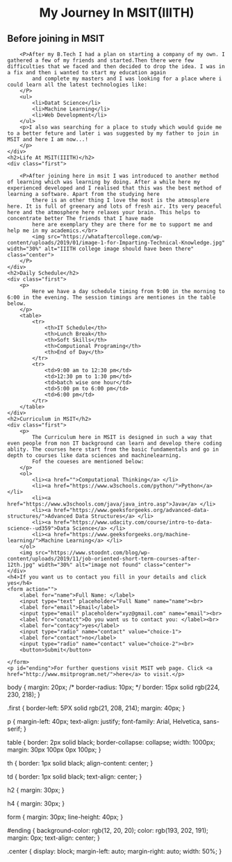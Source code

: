 <!DOCTYPE html>
<html>

<head>
    <title>Msit Journey</title>
    <link rel="stylesheet" type="text/css" href="blog_style.css">
</head>

<body>
    <h1 style="text-align: center">My Journey In MSIT(IIITH)</h1>
    <h2>Before joining in MSIT</h2>
    <div class="first">

        <P>After my B.Tech I had a plan on starting a company of my own. I gathered a few of my friends and started.Then there were few difficulties that we faced and then decided to drop the idea. I was in a fix and then i wanted to start my education again
            and complete my masters and I was looking for a place where i could learn all the latest technologies like:
        </P>
        <ul>
            <li>Datat Science</li>
            <li>Machine Learning</li>
            <li>Web Development</li>
        </ul>
        <p>I also was searching for a place to study which would guide me to a better feture and later i was suggested by my father to join in MSIT and here I am now...!
        </p>
    </div>
    <h2>Life At MSIT(IIITH)</h2>
    <div class="first">

        <P>After joining here in msit I was introduced to another method of learning which was learning by doing. After a while here my experienced developed and I realised that this was the best method of learning a software. Apart from the studying here
            there is an other thing I love the most is the atmosplere here. It is full of greenary and lots of fresh air. Its very peaceful here and the atmosphere here relaxes your brain. This helps to concentrate better The friends that I have made
            here are exemplary they are there for me to support me and help me in my academics.</br>
            <img src="https://whataftercollege.com/wp-content/uploads/2019/01/image-1-for-Imparting-Technical-Knowledge.jpg" width="30%" alt="IIITH college image should have been there" class="center">
        </P>
    </div>
    <h2>Daily Schedule</h2>
    <div class="first">
        <p>
            Here we have a day schedule timing from 9:00 in the morning to 6:00 in the evening. The session timings are mentiones in the table below.
        </p>
        <table>
            <tr>
                <th>IT Schedule</th>
                <th>Lunch Break</th>
                <th>Soft Skills</th>
                <th>Computional Programing</th>
                <th>End of Day</th>
            </tr>
            <tr>
                <td>9:00 am to 12:30 pm</td>
                <td>12:30 pm to 1:30 pm</td>
                <td>batch wise one hour</td>
                <td>5:00 pm to 6:00 pm</td>
                <td>6:00 pm</td>
            </tr>
        </table>
    </div>
    <h2>Curriculum in MSIT</h2>
    <div class="first">
        <p>
            The Curriculum here in MSIT is designed in such a way that even people from non IT background can learn and develop there coding ablity. The courses here start from the basic fundamentals and go in depth to courses like data sciences and machinelearning.
            Fof the coueses are mentioned below:
        </p>
        <ol>
            <li><a href="">Computational Thinking</a> </li>
            <li><a href="https://www.w3schools.com/python/">Python</a> </li>
            <li><a href="https://www.w3schools.com/java/java_intro.asp">Java</a> </li>
            <li><a href="https://www.geeksforgeeks.org/advanced-data-structures/">Advanced Data Structures</a> </li>
            <li><a href="https://www.udacity.com/course/intro-to-data-science--ud359">Data Science</a> </li>
            <li><a href="https://www.geeksforgeeks.org/machine-learning/">Machine Learning</a> </li>
        </ol>
        <img src="https://www.stoodnt.com/blog/wp-content/uploads/2019/11/job-oriented-short-term-courses-after-12th.jpg" width="30%" alt="image not found" class="center">
    </div>
    <h4>If you want us to contact you fill in your details and click yes</h4>
    <form action="">
        <label for="name">Full Name: </label>
        <input type="text" placeholder="Full Name" name="name"><br>
        <label for="email">Email</label>
        <input type="email" placeholder="xyz@gmail.com" name="email"><br>
        <label for="conatct">Do you want us to contact you: </label><br>
        <label for="contacy">yes</label>
        <input type="radio" name="contact" value="choice-1">
        <label for="contact">no</label>
        <input type="radio" name="contact" value="choice-2"><br>
        <button>Submit</button>

    </form>
    <p id="ending">For further questions visit MSIT web page. Click <a href="http://www.msitprogram.net/">here</a> to visit.</p>

</body>

</html>

body {
    margin: 20px;
    /* border-radius: 10px; */
    border: 15px solid rgb(224, 230, 218);
}

.first {
    border-left: 5PX solid rgb(21, 208, 214);
    margin: 40px;
}

p {
    margin-left: 40px;
    text-align: justify;
    font-family: Arial, Helvetica, sans-serif;
}

table {
    border: 2px solid black;
    border-collapse: collapse;
    width: 1000px;
    margin: 30px 100px 0px 100px;
}

th {
    border: 1px solid black;
    align-content: center;
}

td {
    border: 1px solid black;
    text-align: center;
}

h2 {
    margin: 30px;
}

h4 {
    margin: 30px;
}

form {
    margin: 30px;
    line-height: 40px;
}

#ending {
    background-color: rgb(12, 20, 20);
    color: rgb(193, 202, 191);
    margin: 0px;
    text-align: center;
}

.center {
    display: block;
    margin-left: auto;
    margin-right: auto;
    width: 50%;
}
